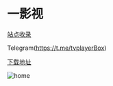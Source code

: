 # 一影视

[站点收录](https://github.com/tv-player/apks/issues/14)

Telegram(https://t.me/tvplayerBox)

[下载地址](https://ghproxy.com/https://raw.githubusercontent.com/tv-player/js-source/1.4.2/app.apk)

![home](img/code.png)

